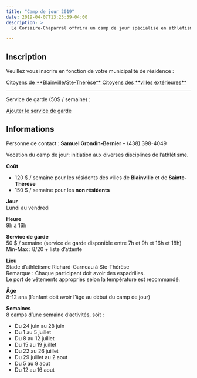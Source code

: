 ```yaml
---
title: "Camp de jour 2019"
date: 2019-04-07T13:25:59-04:00
description: >
  Le Corsaire-Chaparral offrira un camp de jour spécialisé en athlétisme à l’été 2019, en partenariat avec les villes de Blainville et de Sainte-Thérèse.

---
```


## Inscription

Veuillez vous inscrire en fonction de votre municipalité de résidence :

<a href="https://campdejour2019.corsaire-chaparral.org/e/1/camp-de-jour-blainvilleste-therese" class="btn btn-primary">
Citoyens de **Blainville/Ste-Thérèse**
<span class="icon icon-angle-right"></span>
</a>

<a href="https://campdejour2019.corsaire-chaparral.org/e/2/camp-de-jour-villes-exterieures" class="btn btn-secondary">
Citoyens des **villes extérieures**
<span class="icon icon-angle-right"></span>
</a>

---

Service de garde (50$ / semaine) :


<a href="https://campdejour2019.corsaire-chaparral.org/e/3/service-de-garde-du-camp-de-jour" class="btn btn-primary">
Ajouter le service de garde
<span class="icon icon-angle-right"></span>
</a>

## Informations 

Personne de contact : **Samuel Grondin-Bernier** – (438) 398-4049‬

Vocation du camp de jour: initiation aux diverses disciplines de l’athlétisme.

**Coût**  
- 120 $ / semaine pour les résidents des villes de **Blainville** et de **Sainte-Thérèse**  
- 150 $ / semaine pour les **non résidents**


**Jour**  
Lundi au vendredi

**Heure**  
9h à 16h

**Service de garde**  
50 $ / semaine (service de garde disponible entre 7h et 9h et
16h et 18h)  
Min-Max : 8/20 + liste d’attente

**Lieu**  
Stade d’athlétisme Richard-Garneau à Ste-Thérèse  
Remarque : Chaque participant doit avoir des espadrilles.  
Le port de vêtements appropriés selon la température est recommandé. 

**Âge**  
8-12 ans (l’enfant doit avoir l’âge au début du camp de jour)

**Semaines**  
8 camps d’une semaine d’activités, soit :

- Du 24 juin au 28 juin
- Du 1 au 5 juillet
- Du 8 au 12 juillet
- Du 15 au 19 juillet
- Du 22 au 26 juillet
- Du 29 juillet au 2 aout
- Du 5 au 9 aout
- Du 12 au 16 aout

